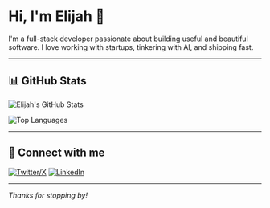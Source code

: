 # Hi, I'm Elijah 👋

I'm a full-stack developer passionate about building useful and beautiful software. I love working with startups, tinkering with AI, and shipping fast.

---

## 📊 GitHub Stats

![Elijah's GitHub Stats](https://github-readme-stats.vercel.app/api?username=elijahcgaytan&show_icons=true&theme=default)

![Top Languages](https://github-readme-stats.vercel.app/api/top-langs/?username=elijahcgaytan&layout=compact&langs_count=6&hide=html)

---

## 🔗 Connect with me

[![Twitter/X](https://img.shields.io/badge/X-1DA1F2?style=for-the-badge&logo=x&logoColor=white)](https://x.com/loco_coder)
[![LinkedIn](https://img.shields.io/badge/LinkedIn-0A66C2?style=for-the-badge&logo=linkedin&logoColor=white)](https://www.linkedin.com/in/elijahcgaytan/)

---

_Thanks for stopping by!_

